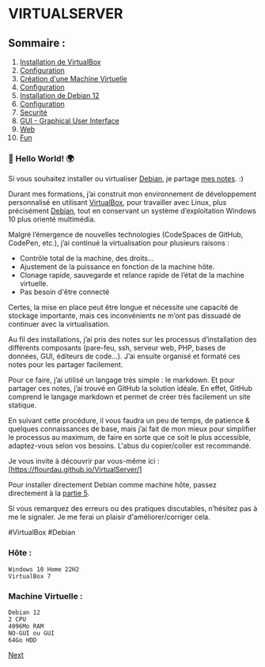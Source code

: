 #   VIRTUALSERVER
##  Sommaire :
01. [Installation de VirtualBox](01-vbox-install.md)  
02. [Configuration](02-vbox-config.md)  
03. [Création d'une Machine Virtuelle](03-machine-create.md)  
04. [Configuration](04-machine-config.md)  
05. [Installation de Debian 12](05-debian-install.md)  
06. [Configuration](06-debian-config.md)  
07. [Securité](07-debian-security.md)  
08. [GUI - Graphical User Interface](08-debian-GUI.md)  
09. [Web](09-debian-web.md)  
10. [Fun](10-debian-fun.md)  


### 👋 Hello World! 🌍
Si vous souhaitez installer ou virtualiser [Debian], je partage [mes notes]. :)

Durant mes formations, j’ai construit mon environnement de développement personnalisé en utilisant [VirtualBox], pour travailler avec Linux, plus précisément [Debian], tout en conservant un système d’exploitation Windows 10 plus orienté multimédia.  

Malgré l’émergence de nouvelles technologies (CodeSpaces de GitHub, CodePen, etc.), j’ai continué la virtualisation pour plusieurs raisons :

- Contrôle total de la machine, des droits...
- Ajustement de la puissance en fonction de la machine hôte.
- Clonage rapide, sauvegarde et relance rapide de l’état de la machine virtuelle.
- Pas besoin d'être connecté

Certes, la mise en place peut être longue et nécessite une capacité de stockage importante, mais ces inconvénients ne m’ont pas dissuadé de continuer avec la virtualisation.  


Au fil des installations, j’ai pris des notes sur les processus d’installation des différents composants (pare-feu, ssh, serveur web, PHP, bases de données, GUI, éditeurs de code…). J’ai ensuite organisé et formaté ces notes pour les partager facilement.

Pour ce faire, j’ai utilisé un langage très simple : le markdown. Et pour partager ces notes, j’ai trouvé en GitHub la solution idéale. En effet, GitHub comprend le langage markdown et permet de créer très facilement un site statique.

En suivant cette procédure, il vous faudra un peu de temps, de patience & quelques connaissances de base, mais j’ai fait de mon mieux pour simplifier le processus au maximum, de faire en sorte que ce soit le plus accessible, adaptez-vous selon vos besoins. L'abus du copier/coller est recommandé.

Je vous invite à découvrir par vous-même ici : [https://flourdau.github.io/VirtualServer/]

Pour installer directement Debian comme machine hôte, passez directement à la [partie 5].

Si vous remarquez des erreurs ou des pratiques discutables, n’hésitez pas à me le signaler. Je me ferai un plaisir d'améliorer/corriger cela.

#VirtualBox #Debian  

### Hôte :  

    Windows 10 Home 22H2
    VirtualBox 7  

### Machine Virtuelle :
    
    Debian 12
    2 CPU
    4096Mo RAM
    NO-GUI ou GUI
    64Go HDD

[Next]  

[Next]:01-vbox-install.md
[Debian]:https://www.debian.org
[mes notes]:https://flourdau.github.io/VirtualServer/
[VirtualBox]:https://www.virtualbox.org
[partie 5]:05-debian-install.md